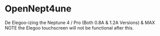 # OpenNept4une
De Elegoo-izing the Neptune 4 / Pro (Both 0.8A & 1.2A Versions) & MAX
NOTE the Elegoo touchscreen will not be functional after this.
